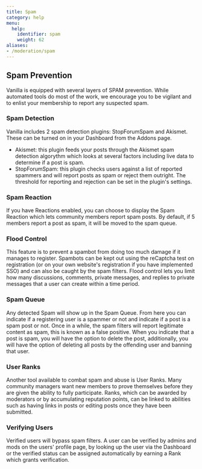 ```yaml
---
title: Spam
category: help
menu:
  help:
    identifier: spam
    weight: 62
aliases:
- /moderation/spam
---
```


## Spam Prevention 

Vanilla is equipped with several layers of SPAM prevention.  While automated tools do most of the work, we encourage you to be vigilant and to enlist your membership to report any suspected spam. 

### Spam Detection 

Vanilla includes 2 spam detection plugins:  StopForumSpam and Akismet.  These can be turned on in your Dashboard from the Addons page. 
 * Akismet: this plugin feeds your posts through the Akismet spam detection algorythm which looks at several factors including live data to determine if a post is spam. 
 * StopForumSpam:  this plugin checks users against a list of reported spammers and will report posts as spam or reject them outright. The threshold for reporting and rejection can be set in the plugin's settings. 

### Spam Reaction 

If you have Reactions enabled, you can choose to display the Spam Reaction which lets community members report spam posts. By default, if 5 members report a post as spam, it will be moved to the spam queue. 


### Flood Control 

This feature is to prevent a spambot from doing too much damage if it manages to register.  Spambots can be kept out using the reCaptcha test on registration (or on your own website's registration if you have implemented SSO) and can also be caught by the spam filters.    Flood control lets you limit how many discussions, comments, private messages, and replies to private messages that a user can create within a time period. 

### Spam Queue 

Any detected Spam will show up in the Spam Queue.  From here you can indicate if a registering user is a spammer or not and indicate if a post is a spam post or not.  Once in a while, the spam filters will report legitimate content as spam, this is known as a false positive.    When you indicate that a post is spam, you will have the option to delete the post, additionally, you will have the option of deleting all posts by the offending user and banning that user. 

### User Ranks 

Another tool available to combat spam and abuse is User Ranks. Many community managers want new members to prove themselves before they are given the ability to fully participate.  Ranks, which can be awarded by moderators or by accumulating reputation points, can be linked to abilities such as having links in posts or editing posts once they have been submitted.   

### Verifying Users 

Verified users will bypass spam filters. A user can be verified by admins and mods on the users' profile page, by looking up the user via the Dashboard or the verified status can be assigned automatically by earning a Rank which grants verification. 
